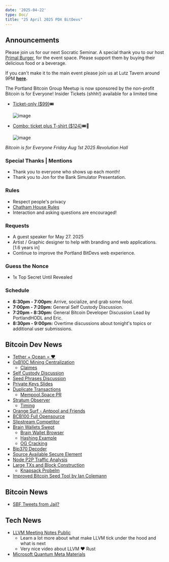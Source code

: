 ```yaml
---
date: '2025-04-22'
type: Doc/
title: "25 April 2025 PDX BitDevs"
---
```


## Announcements

Please join us for our next Socratic Seminar. A special thank you to our host <a href="https://dicksprimalburger.com/" data-no-summary>Primal Burger</a>, for the event space. Please support them by buying their delicious food or a beverage.

If you can't make it to the main event please join us at Lutz Tavern around 9PM **<a href="https://www.lutztavern.com/" data-no-summary>here</a>.**

The Portland Bitcoin Group Meetup is now sponsored by the non-profit Bitcoin is for Everyone!
Insider Tickets (shhh!) available for a limited time
- [Ticket-only ($99)](https://pay.zaprite.com/pl_r0iZfbk20s)🎟
  
  ![image](https://github.com/user-attachments/assets/0d0a9967-cc65-4674-b341-c0865256eed3)

- [Combo: ticket plus T-shirt ($124)](https://pay.zaprite.com/pl_qd6uXJ80ZQ)🎟👕
  
  ![image](https://github.com/user-attachments/assets/529d2ad8-db78-4177-809c-ef415aebd00d)


_Bitcoin is for Everyone_
_Friday Aug 1st 2025_
_Revolution Hall_

### Special Thanks | Mentions

- Thank you to everyone who shows up each month!
- Thank you to Jon for the Bank Simulator Presentation.

### Rules

- Respect people's privacy
- [Chatham House Rules](https://www.chathamhouse.org/about-us/chatham-house-rule)
- Interaction and asking questions are encouraged!

### Requests

- A guest speaker for May 27. 2025
- Artist / Graphic designer to help with branding and web applications. [1.6 years in]
- Continue to improve the Portland BitDevs web experience.

### Guess the Nonce

- 1x Top Secret Until Revealed

### Schedule

- **6:30pm - 7:00pm:** Arrive, socialize, and grab some food.
- **7:00pm - 7:20pm:** General Self Custody Discussion.
- **7:20pm - 8:30pm:** General Bitcoin Developer Discussion Lead by PortlandHODL and Eric.
- **8:30pm - 9:00pm:** Overtime discussions about tonight's topics or additional user submissions.

## Bitcoin Dev News
- [Tether + Ocean = ❤️](https://github.com/russeree/cerkle-tree)
- [0xB10C Mining Centralization](https://b10c.me/blog/015-bitcoin-mining-centralization/)
  - [Claimes](https://x.com/SoloSatoshi/status/1903629700242555293)
- [Self Custody Discussion](https://abundantmines.com/bitcoin-custody/)
- [Seed Phrases Discussion](https://abundantmines.com/seed-phrases/)
- [Private Keys Slides](https://docs.google.com/presentation/d/16vND0sQFJCMKeSi8OyVUaIdB5PD4F4miTmcX4lLGJQk/edit?usp=sharing)
- [Duplicate Transactions](https://blog.bitmex.com/bitcoins-duplicate-transactions/)
  - [Mempool.Space PR](https://github.com/mempool/mempool/issues/5823)
- [Stratum Observer](https://stratum.work/height/889433)
  - [Timing](https://x.com/boerst/status/1904214228421992646)
- [Orange Surf - Antpool and Friends](https://grid.orange.surf/?metric=miners&minerGroups=AntPool+%26+friends%3Ared%3AAntPool%2CBTC.com%2CBinance+Pool%2CWhitePool%2CSECPOOL%2CLuxor%7COther%3Agreen%3ASBI+Crypto%2COCEAN%2CMARA+Pool%2CF2Pool%2CFoundry+USA%2CViaBTC&ref=b10c.me)
- [BCB100 Full Opensource](https://github.com/braiins/BCB100)
- [Slipstream Competitor](https://x.com/mononautical/status/1899702910600298812)
- [Brain Wallets Swept](https://x.com/mononautical/status/1895639824197206352)
  - [Brain Wallet Browser](https://privatekeys.pw/brainwallet/bitcoin/1)
  - [Hashing Example](https://emn178.github.io/online-tools/sha256.html)
  - [OG Cracking](https://youtu.be/foil0hzl4Pg?t=439)
- [Bip370 Decoder](https://bip370.org)
- [Source Available Secure Element](https://tropicsquare.com/tropic01)
- [Node P2P Traffic Analysis](https://delvingbitcoin.org/t/bitcoin-node-p2p-traffic-analysis/1490)
- [Large TXs and Block Construction](https://bitcoin.stackexchange.com/questions/124636/why-do-standardness-rules-limit-transaction-weight)
  - [Knapsack Probelm](https://developers.google.com/optimization/pack/knapsack)
- [Improved Bitcoin Seed Tool by Ian Colemann](https://bitcoiner.guide/seed/)

## Bitcoin News
- [SBF Tweets from Jail?](https://x.com/SBF_FTX/status/1894204086754709951)
  
## Tech News
- [LLVM Meeting Notes Public](https://www.youtube.com/@LLVMPROJ/videos)
  - Learn a lot more about what make LLVM tick under the hood and what is next
  - Very nice video about LLVM ❤️ Rust
- [Microsoft Quantum Meta Materials](https://x.com/satyanadella/status/1892242895094313420)
